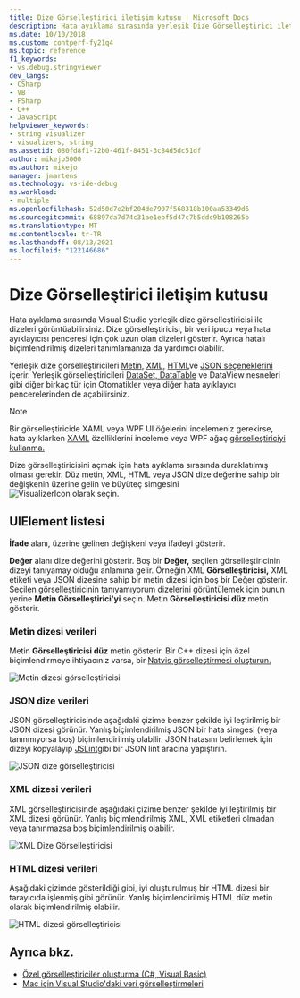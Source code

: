 ```yaml
---
title: Dize Görselleştirici iletişim kutusu | Microsoft Docs
description: Hata ayıklama sırasında yerleşik Dize Görselleştirici iletişim kutusuyla dizeleri Visual Studio.
ms.date: 10/10/2018
ms.custom: contperf-fy21q4
ms.topic: reference
f1_keywords:
- vs.debug.stringviewer
dev_langs:
- CSharp
- VB
- FSharp
- C++
- JavaScript
helpviewer_keywords:
- string visualizer
- visualizers, string
ms.assetid: 080fd8f1-72b0-461f-8451-3c84d5dc51df
author: mikejo5000
ms.author: mikejo
manager: jmartens
ms.technology: vs-ide-debug
ms.workload:
- multiple
ms.openlocfilehash: 52d50d7e2bf204de7907f568318b100aa53349d6
ms.sourcegitcommit: 68897da7d74c31ae1ebf5d47c7b5ddc9b108265b
ms.translationtype: MT
ms.contentlocale: tr-TR
ms.lasthandoff: 08/13/2021
ms.locfileid: "122146686"
---
```

# <a name="string-visualizer-dialog-box"></a>Dize Görselleştirici iletişim kutusu

Hata ayıklama sırasında Visual Studio yerleşik dize görselleştiricisi ile dizeleri görüntüabilirsiniz. Dize görselleştiricisi, bir veri ipucu veya hata ayıklayıcısı penceresi için çok uzun olan dizeleri gösterir. Ayrıca hatalı biçimlendirilmiş dizeleri tanımlamanıza da yardımcı olabilir.

Yerleşik dize görselleştiricileri [Metin,](#text-string-data) [XML,](#xml-string-data) [HTML](#html-string-data)ve [JSON seçeneklerini](#json-string-data) içerir. Yerleşik görselleştiricileri [DataSet, DataTable](../debugger/dataset-visualizer-dialog-box.md) ve DataView nesneleri gibi diğer birkaç tür için  Otomatikler veya diğer hata ayıklayıcı pencerelerinden de açabilirsiniz.

> [!NOTE]
> Bir görselleştiricide XAML veya WPF UI öğelerini incelemeniz gerekirse, hata ayıklarken [XAML](../xaml-tools/inspect-xaml-properties-while-debugging.md) özelliklerini inceleme veya WPF ağaç [görselleştiriciyi kullanma.](../debugger/how-to-use-the-wpf-tree-visualizer.md)

Dize görselleştiricisini açmak için hata ayıklama sırasında duraklatılmış olması gerekir. Düz metin, XML, HTML veya JSON dize değerine sahip bir değişkenin üzerine gelin ve büyüteç simgesini ![VisualizerIcon olarak seçin.](../debugger/media/dbg-tips-visualizer-icon.png "Görselleştirici simgesi")

## <a name="uielement-list"></a>UIElement listesi

**İfade** alanı, üzerine gelinen değişkeni veya ifadeyi gösterir.

**Değer** alanı dize değerini gösterir. Boş bir **Değer,** seçilen görselleştiricinin dizeyi tanıyamay olduğu anlamına gelir. Örneğin XML **Görselleştiricisi,** XML  etiketi veya JSON dizesine sahip bir metin dizesi için boş bir Değer gösterir. Seçilen görselleştiricinin tanıyamıyorum dizelerini görüntülemek için bunun yerine **Metin Görselleştirici'yi** seçin. Metin **Görselleştiricisi düz** metin gösterir.

### <a name="text-string-data"></a>Metin dizesi verileri

Metin **Görselleştiricisi düz** metin gösterir. Bir C++ dizesi için özel biçimlendirmeye ihtiyacınız varsa, bir [Natvis görselleştirmesi oluşturun.](../debugger/create-custom-views-of-native-objects.md)

![Metin dizesi görselleştiricisi](../debugger/media/dbg-string-visualizer-text.png "Metin dizesi görselleştiricisi")

### <a name="json-string-data"></a>JSON dize verileri

JSON görselleştiricisinde aşağıdaki çizime benzer şekilde iyi leştirilmiş bir JSON dizesi görünür. Yanlış biçimlendirilmiş JSON bir hata simgesi (veya tanınmıyorsa boş) biçimlendirilmiş olabilir. JSON hatasını belirlemek için dizeyi kopyalayıp [JSLint](https://www.jslint.com/)gibi bir JSON lint aracına yapıştırın.

![JSON dize görselleştiricisi](../debugger/media/dbg-tips-string-visualizer-json.png "JSON dize görselleştiricisi")

### <a name="xml-string-data"></a>XML dizesi verileri

XML görselleştiricisinde aşağıdaki çizime benzer şekilde iyi leştirilmiş bir XML dizesi görünür. Yanlış biçimlendirilmiş XML, XML etiketleri olmadan veya tanınmazsa boş biçimlendirilmiş olabilir.

![XML Dize Görselleştiricisi](../debugger/media/dbg-string-visualizers-xml.png "XML Dize Görselleştiricisi")

### <a name="html-string-data"></a>HTML dizesi verileri

Aşağıdaki çizimde gösterildiği gibi, iyi oluşturulmuş bir HTML dizesi bir tarayıcıda işlenmiş gibi görünür. Yanlış biçimlendirilmiş HTML düz metin olarak biçimlendirilmiş olabilir.

![HTML dizesi görselleştiricisi](../debugger/media/dbg-string-visualizers-html.png "HTML Dizesi Görselleştiricisi")

## <a name="see-also"></a>Ayrıca bkz.

- [Özel görselleştiriciler oluşturma (C#, Visual Basic)](../debugger/create-custom-visualizers-of-data.md)
- [Mac için Visual Studio'daki veri görselleştirmeleri](/visualstudio/mac/data-visualizations)